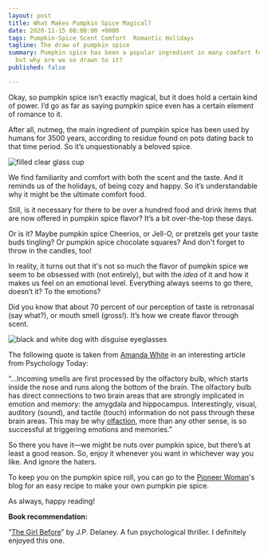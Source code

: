 ```yaml
---
layout: post
title: What Makes Pumpkin Spice Magical?
date: 2020-11-15 08:00:00 +0000
tags: Pumpkin-Spice Scent Comfort  Romantic Holidays
tagline: The draw of pumpkin spice
summary: Pumpkin spice has been a popular ingredient in many comfort foods for ages,
  but why are we so drawn to it?
published: false

---
```

Okay, so pumpkin spice isn’t exactly magical, but it does hold a certain kind of power. I’d go as far as saying pumpkin spice even has a certain element of romance to it.

After all, nutmeg, the main ingredient of pumpkin spice has been used by humans for 3500 years, according to residue found on pots dating back to that time period. So it’s unquestionably a beloved spice.

![filled clear glass cup](https://images.unsplash.com/photo-1569604037885-d39ab30d91d3?ixlib=rb-1.2.1&ixid=eyJhcHBfaWQiOjEyMDd9&w=1000&q=80)

We find familiarity and comfort with both the scent and the taste. And it reminds us of the holidays, of being cozy and happy. So it’s understandable why it might be the ultimate comfort food.

Still, is it necessary for there to be over a hundred food and drink items that are now offered in pumpkin spice flavor? It’s a bit over-the-top these days.

Or is it? Maybe pumpkin spice Cheerios, or Jell-O, or pretzels get your taste buds tingling? Or pumpkin spice chocolate squares? And don't forget to throw in the candles, too!

In reality, it turns out that it's not so much the flavor of pumpkin spice we seem to be obsessed with (not entirely), but with the _idea_ of it and how it makes us feel on an emotional level. Everything always seems to go there, doesn’t it? To the emotions?

Did you know that about 70 percent of our perception of taste is retronasal (say what?), or mouth smell (gross!). It’s how we create flavor through scent.

![black and white dog with disguise eyeglasses](https://images.unsplash.com/photo-1466921583968-f07aa80c526e?ixlib=rb-1.2.1&w=1000&q=80)

The following quote is taken from [Amanda White](https://www.psychologytoday.com/us/blog/brain-babble/201501/smells-ring-bells-how-smell-triggers-memories-and-emotions "Amanda White") in an interesting article from Psychology Today:

“…Incoming smells are first processed by the olfactory bulb, which starts inside the nose and runs along the bottom of the brain. The olfactory bulb has direct connections to two brain areas that are strongly implicated in emotion and memory: the amygdala and hippocampus. Interestingly, visual, auditory (sound), and tactile (touch) information do not pass through these brain areas. This may be why [olfaction](https://www.psychologytoday.com/us/basics/scent "Psychology Today looks at olfaction"), more than any other sense, is so successful at triggering emotions and memories.”

So there you have it—we might be nuts over pumpkin spice, but there’s at least a good reason. So, enjoy it whenever you want in whichever way you like. And ignore the haters.

To keep you on the pumpkin spice roll, you can go to the [Pioneer Woman](https://www.thepioneerwoman.com/food-cooking/recipes/a78588/how-to-make-pumpkin-pie-spice/ "Pioneer Woman")'s blog for an easy recipe to make your own pumpkin pie spice.

As always, happy reading!

**Book recommendation:**

“[The Girl Before](https://www.goodreads.com/book/show/28016509-the-girl-before?from_search=true&from_srp=true&qid=TAHwP0exKV&rank=1 "The Girl Before")” by J.P. Delaney. A fun psychological thriller. I definitely enjoyed this one.